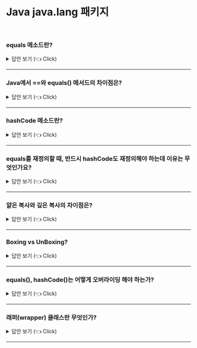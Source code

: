 
# Java java.lang 패키지 
<br>


### equals 메소드란?

<details>
   <summary> 답안 보기 (👈 Click)</summary>
<br />
[참고: 자바의 정석] 
   
+ 매개변수로 객체의 참조변수를 받아서 비교하여 그 결과를 boolean 값으로 알려 주는 역할을 합니다. <br> 
  아래의 코드는 Object 클래스에 정의되어 있는 equals 메소드의 실제 내용입니다. <br> 
  
  ```
  public boolean equals(Object obj){
       return (this == obj);
  }
  ```
  위의 코드에서 알 수 있듯이 두 객체의 같고 다름을 참조변수의 값으로 판단합니다. <br> 
  그렇기 때문에 서로 다른 두 객체를 equals 메서드로 비교하면 항상 false를 결과로 얻게 됩니다. <br> 
   
</details>

-----------------------

### Java에서 ==와 equals() 메서드의 차이점은?

<details>
   <summary> 답안 보기 (👈 Click)</summary>
[참고: https://github.com/binghe819/tech-interview] 
   
+ ==: 동일성 <br> 
  -> ==은 기본자료형이면 값 비교, 참조 자료형이면 주소 비교를 통해 boolean 값을 리턴합니다. <br> 
  equals(): 동등성 <br>   
  -> equals()는 Object 클래스에 정의된 메서드이며, 객체의 값을 비교하여 boolean 값을 리턴합니다. <br> 
  -> equals()와 hashCode()를 재정의함으로써, 동등성을 구현합니다. <br> 
  hashCode()를 재정의하지 않는다면? <br> 
  -> HashMap과 HashTable에서 key에 대한 중복 여부를 equals()와 hashCode()로 하기 때문에, <br> 
     둘 다 재정의해줘야 합니다. <br> 
     hashCode()를 재정의할 땐, 해당 객체의 상태를 통해 해시값을 계산해야 합니다. <br> 
</details>

-----------------------

### hashCode 메소드란?

<details>
   <summary> 답안 보기 (👈 Click)</summary>
<br />
   
[참고: 자바의 정석]    

+ 이 메서드는 해싱(hashing) 기법에 사용되는 해시 함수(hash function)을 구현한 것입니다. <br> 
  해싱은 데이터관리기법 중의 하나인데, 다량의 데이터를 저장하고 검색하는데 유용합니다. <br> 
  해시함수는 찾고자 하는 값을 입력하면, 그 값이 저장된 위치를 알려주는 해시 코드(hash code)를 반환합니다.<br>
  
  일반적으로 해시코드가 같은 두 객체가 존재하는 것이 가능하지만, <br> 
  Object 클래스에 정의된 hashCode 메서드는 객체의 주소값으로 해시코드를 만들어 반환하기 때문에<br>
  32 bit JVM에서는 서로 다른 두 객체는 결코 같은 해시코드를 가질 수 없었지만, <br>
  64 bit JVM에서는 8 byte 주소값으로 해시코드(4 byte)를 만들기 때문에 해시코드가 중복될 수 있습니다. 
   
</details>


-----------------------
### equals를 재정의할 때, 반드시 hashCode도 재정의해야 하는데 이유는 무엇인가요?

<details>
   <summary> 답안 보기 (👈 Click)</summary>
<br />
+ 
</details>

-----------------------

### 얕은 복사와 깊은 복사의 차이점은?

<details>
   <summary> 답안 보기 (👈 Click)</summary>
<br />
+ clone()은 단순히 객체에 저장된 값을 그대로 복제할 뿐, <br> 
  객체가 참조하고 있는 객체까지 복제하지는 않습니다. <br> 
  객체 배열을 clone()으로 복제하는 경우에는 원본과 복제본이 같은 객체를 공유하므로 완전한 복제라고 보기는 어렵습니다. <br> 
  이러한 복제(복사)를 얕은 복사라고 합니다. <br>
  얕은 복사에서는 원본을 변경하면 복사본도 영향을 받습니다. <br> 
   
  반면에, 원본이 참조하고 있는 객체까지 복제하는 것을 깊은 복사라고 합니다. <br> 
  깊은 복사에서는 원본과 복사본이 서로 다른 객체를 참조하기 때문에 원본의 ㅂ녀경이 복사본에 영향을 미치지 않습니다. <br> 
</details>

-----------------------

### Boxing vs UnBoxing?

<details>
   <summary> 답안 보기 (👈 Click)</summary>
<br />
+ 
</details>


-----------------------

### equals(), hashCode()는 어떻게 오버라이딩 해야 하는가?

<details>
   <summary> 답안 보기 (👈 Click)</summary>
<br />
[참고: 이펙티브 자바] 
   
+ Object에서 final이 아닌 메서드(equals, hashCode, toString, clone, finalize)는 모두 재정의(overriding)를 염두에 두고 설계된 것이라<br>
  재정의 시 지켜야 하는 일반 규약이 명확히 정의되어 있습니다. <br>
  equals는 일반 규약을 지켜 재정의해야 합니다. <br>
  Object 명세에 적힌 규약으로서, 반사성, 대칭성, 추이성, 일관성, null-아님을 만족시켜야 합니다. <br> 
  equals를 재정의한 클래스 모두에서 hashCode도 재정의해야 합니다. <br>
  그렇지 않으면 hashCode 일반 규약을 어기게 되어, 해당 클래스의 인스턴스를 HashMap이나 HashSet 같은 컬렉션의 원소로 사용할 때 <br>
  문제를 일으킵니다. <br>
  논리적으로 같은 객체는 같은 해시코드를 반환해야 합니다. <br> 
  equals는 물리적으로 다른 두 객체를 논리적으로 같다고 할 수 있는데, Object의 기본 hashCode 메서드는 이 둘이 전혀 다르다고 판단하여 <br>
  규약과 달리 (무작위처럼 보이는) 서로 다른 값을 반환합니다.
</details>


-----------------------
### 래퍼(wrapper) 클래스란 무엇인가?

<details>
   <summary> 답안 보기 (👈 Click)</summary>
<br />
[참고: 자바의 정석] 
   
+ 객체지향 개념에서 모든 것은 객체로 다루어져야 합니다. 그러나 자바에서는 8개의 기본형을 객체로 다루지 않는데, <br> 
  이것이 바로 자바가 완전한 객체지향 언어가 아니라는 얘기를 듣는 이유입니다. <br> 
  그 대신 보다 높은 성능을 얻을 수 있었습니다. <br>  
   
  때로는 기본형(primitive type) 변수도 어쩔 수 없이 객체로 다뤄야 하는 경우가 있습니다. <br> 
  예를 들면, 매개변수로 객체를 요구할 때, 기본형 값이 아닌 객체로 저장해야 할 때, <br> 
  객체간의 비교가 필요할 때 등등의 경우에는 기본형 값들을 객체로 변환하여 작업을 수행해야 합니다. <br> 
   
  이 때, 사용되는 것이 래퍼(wrapper) 클래스입니다. 8개의 기본형을 대표하는 8개의 래퍼클래스가 있는데, <br> 
  이 클래스들을 이용하면 기본형 값을 객체로 다룰 수 있습니다. <br>

  표 9-7에서 알 수 있듯이 char형과 int형을 제외한 나머지는 자료형 이름의 첫글자를  대문자로 한 것이 <br>
  각 래퍼 클래스의 이름입니다. <br> 
   
  래퍼 클래스의 생성자는 매개변수로 문자열이나 각 자료형의 값들을 인자로 받습니다. <br> 
  이 때, 주의해야 할 것은 생성자의 매개변수로 문자열을 제공할 때, <br> 
  각 자료형에 알맞은 문자열을 사용해야 한다는 것입니다. <br> 
  예를 들어, 'new Integer("1.0");"과 같이 하면 NumberFormatException이 발생합니다. <br> 
   
  아래의 코드는 int형의 래퍼 클래스인 Integer 클래스의 실제 코드입니다. <br> 
  ```
    public final class Integer extends Number implements Comparable{
                   ... 
             private int value;
                   ... 
    }
   
  ``` 
  이처럼 래퍼 클래스들은 객체 생성 시에 생성자의 인자로 주어진 각 자료형에 알맞은 값을 내부적으로 저장하고 있으며, <br> 
  이에 관련된 여러 메서드가 정의되어 있습니다. <br> 
   
  ![image](https://user-images.githubusercontent.com/8718430/207582144-7aa99591-2918-4799-9e3d-102e07716042.png)


</details>

-----------------------
